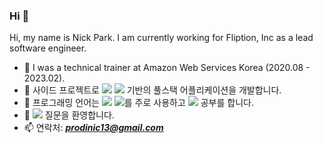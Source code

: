 ### Hi 👋

Hi, my name is Nick Park. I am currently working for Fliption, Inc as a lead software engineer.


- 🔭 I was a technical trainer at Amazon Web Services Korea (2020.08 - 2023.02).
- 🌱 사이드 프로젝트로 ![](https://img.shields.io/badge/React-61dafb?style=flat-square&logo=React&logoColor=white) ![](https://img.shields.io/badge/AWSAmplify-ff9900?style=flat-square&logo=aws-amplify&logoColor=white) 기반의 풀스택 어플리케이션을 개발합니다.
- 🤔 프로그래밍 언어는 ![](https://img.shields.io/badge/Python-3766AB?style=flat-square&logo=Python&logoColor=white) ![](https://img.shields.io/badge/Javascript-ffb13b?style=flat-square&logo=javascript&logoColor=white)를 주로 사용하고 ![](https://img.shields.io/badge/Kubernetes-326ce5?style=flat-square&logo=kubernetes&logoColor=white) 공부를 합니다.
- 💬 ![](https://img.shields.io/badge/aws-333664?style=flat-square&logo=amazon-aws&logoColor=white) 질문을 환영합니다.
- 📫 연락처: ***prodinic13@gmail.com***

